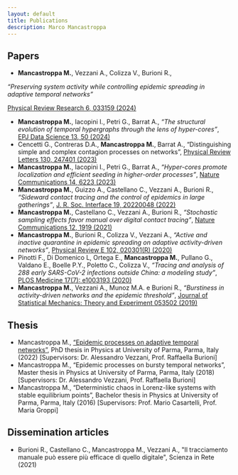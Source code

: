 ```yaml
---
layout: default
title: Publications
description: Marco Mancastroppa
---
```


## Papers
*	**Mancastroppa M.**, Vezzani A., Colizza V., Burioni R.,

_“Preserving system activity while controlling epidemic spreading in adaptive temporal networks”_

[Physical Review Research 6, 033159 (2024)](https://doi.org/10.1103/PhysRevResearch.6.033159)
*	**Mancastroppa M.**, Iacopini I., Petri G., Barrat A., _“The structural evolution of temporal hypergraphs through the lens of hyper-cores”_, [EPJ Data Science 13, 50 (2024)](https://doi.org/10.1140/epjds/s13688-024-00490-1)
*	Cencetti G., Contreras D.A., **Mancastroppa M.**, Barrat A., “Distinguishing simple and complex contagion processes on networks”, [Physical Review Letters 130, 247401 (2023)](https://doi.org/10.1103/PhysRevLett.130.247401)
* **Mancastroppa M.**, Iacopini I., Petri G., Barrat A., _“Hyper-cores promote localization and efficient seeding in higher-order processes”_, [Nature Communications 14, 6223 (2023)](https://doi.org/10.1038/s41467-023-41887-2)
* **Mancastroppa M.**, Guizzo A., Castellano C., Vezzani A., Burioni R., _“Sideward contact tracing and the control of epidemics in large gatherings”_, [J. R. Soc. Interface 19, 20220048 (2022)](https://doi.org/10.1098/rsif.2022.0048)
* **Mancastroppa M.**, Castellano C., Vezzani A., Burioni R., _“Stochastic sampling effects favor manual over digital contact tracing”_, [Nature Communications 12, 1919 (2021)](https://doi.org/10.1038/s41467-021-22082-7)
* **Mancastroppa M.**, Burioni R., Colizza V., Vezzani A., _“Active and inactive quarantine in epidemic spreading on adaptive activity-driven networks”_, [Physical Review E 102, 020301(R) (2020)](https://doi.org/10.1103/PhysRevE.102.020301)
* Pinotti F., Di Domenico L, Ortega E., **Mancastroppa M.**, Pullano G., Valdano E.,  Boelle P.Y., Poletto C., Colizza V., _“Tracing and analysis of 288 early SARS-CoV-2 infections outside China: a modeling study”_, [PLOS Medicine 17(7): e1003193 (2020)](https://doi.org/10.1371/journal.pmed.1003193)
* **Mancastroppa M.**, Vezzani A., Munoz M.A. e Burioni R., _“Burstiness in activity-driven networks and the epidemic threshold”_, [Journal of Statistical Mechanics: Theory and Experiment 053502 (2019)](https://doi.org/10.1088/1742-5468/ab16c4)

## Thesis
*   Mancastroppa M., [“Epidemic processes on adaptive temporal networks”](https://www.repository.unipr.it/bitstream/1889/4819/5/PhD_thesis_MancastroppaMarco_rev.pdf), PhD thesis in Physics at University of Parma, Parma, Italy (2022) [Supervisors: Dr. Alessandro Vezzani, Prof. Raffaella Burioni]
*   Mancastroppa M., “Epidemic processes on bursty temporal networks”, Master thesis in Physics at University of Parma, Parma, Italy (2018) [Supervisors: Dr. Alessandro Vezzani, Prof. Raffaella Burioni]
*   Mancastroppa M., “Deterministic chaos in Lorenz-like systems with stable equilibrium points”, Bachelor thesis in Physics at University of Parma, Parma, Italy (2016) [Supervisors: Prof. Mario Casartelli, Prof. Maria Groppi]
    
## Dissemination articles
*  Burioni R., Castellano C., Mancastroppa M., Vezzani A., "Il tracciamento manuale può essere più efficace di quello digitale", Scienza in Rete (2021) 
